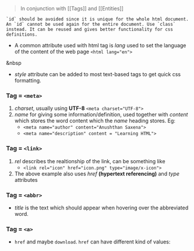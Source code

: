 > In conjunction with [[Tags]] and [[Entities]]


```ad-note
`id` should be avoided since it is unique for the whole html document. An `id` cannot be used again for the entire document. Use `class` instead. It can be reused and gives better functionality for css definitions.
``` 

- A common attribute used with html tag is *lang* used to set the language of the content of the web page `<html lang="en">`

&nbsp
- *style* attribute can be added to most text-based tags to get quick css formatting.

### Tag = `<meta>`
1. *charset*, usually using **UTF-8** `<meta charset="UTF-8">`
2. *name* for giving some information/definition, used together with *content* which stores the word content which the *name* heading stores. Eg:
	- `<meta name="author" content="Anushthan Saxena">`
	- `<meta name="description" content = "Learning HTML">`

### Tag = `<link>`
1. *rel* describes the realtionship of the link, can be something like 
	- `<link rel="icon" href="icon.png" type="image/x-icon">`
2. The above example also uses *href* **(hypertext referencing)** and *type* attributes

### Tag = `<abbr>`
- *title* is the text which should appear when hovering over the abbreviated word.

### Tag = `<a>`
- `href` and maybe `download`. `href` can have different kind of values: